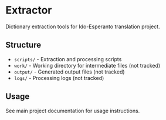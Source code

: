 # Extractor

Dictionary extraction tools for Ido-Esperanto translation project.

## Structure

- `scripts/` - Extraction and processing scripts
- `work/` - Working directory for intermediate files (not tracked)
- `output/` - Generated output files (not tracked)
- `logs/` - Processing logs (not tracked)

## Usage

See main project documentation for usage instructions.
